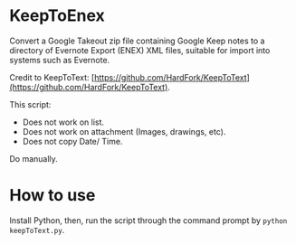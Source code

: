 # KeepToEnex
Convert a Google Takeout zip file containing Google Keep notes to a directory of Evernote Export (ENEX) XML files, suitable for import into systems such as Evernote.

Credit to KeepToText: [https://github.com/HardFork/KeepToText](https://github.com/HardFork/KeepToText).

This script:
- Does not work on list.
- Does not work on attachment (Images, drawings, etc).
- Does not copy Date/ Time.

Do manually.

# How to use

Install Python, then, run the script through the command prompt by `python keepToText.py`.
